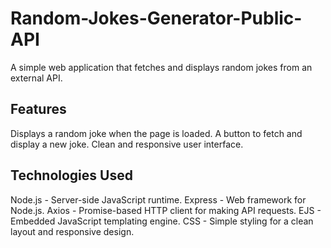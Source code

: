 # Random-Jokes-Generator-Public-API
A simple web application that fetches and displays random jokes from an external API.

## Features
Displays a random joke when the page is loaded.
A button to fetch and display a new joke.
Clean and responsive user interface.

## Technologies Used
Node.js - Server-side JavaScript runtime.
Express - Web framework for Node.js.
Axios - Promise-based HTTP client for making API requests.
EJS - Embedded JavaScript templating engine.
CSS - Simple styling for a clean layout and responsive design.
